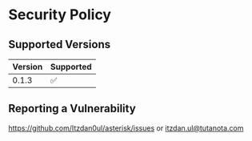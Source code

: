 # Security Policy

## Supported Versions

| Version  | Supported          |
| -------- | ------------------ |
| 0.1.3    | :white_check_mark: |

## Reporting a Vulnerability

https://github.com/Itzdan0ul/asterisk/issues or  itzdan.ul@tutanota.com
